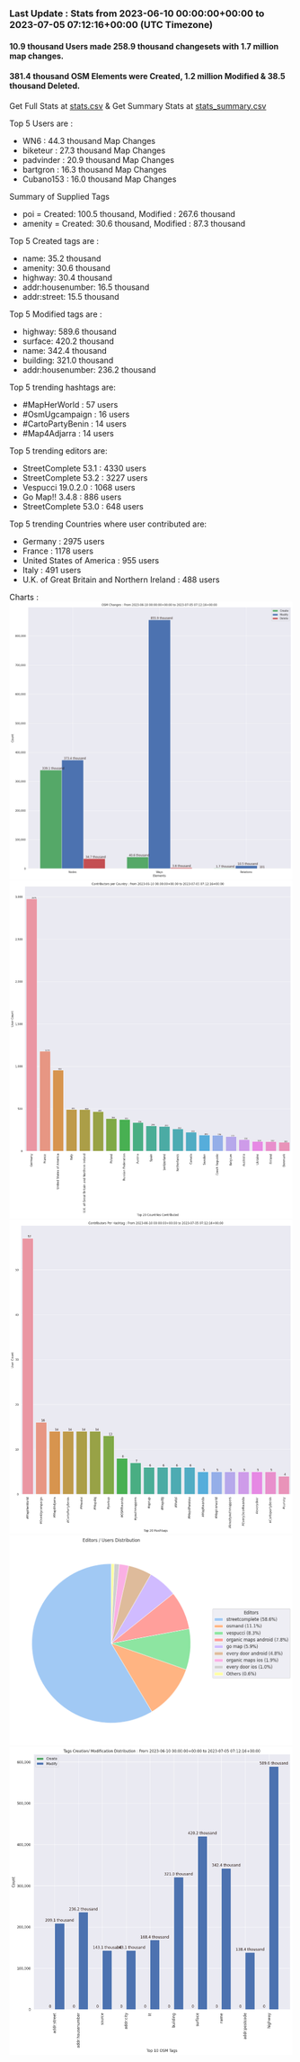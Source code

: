 ### Last Update : Stats from 2023-06-10 00:00:00+00:00 to 2023-07-05 07:12:16+00:00 (UTC Timezone)

#### 10.9 thousand Users made 258.9 thousand changesets with 1.7 million map changes.
#### 381.4 thousand OSM Elements were Created, 1.2 million Modified & 38.5 thousand Deleted.
Get Full Stats at [stats.csv](/stats/fieldmappers/Daily/stats.csv)
 & Get Summary Stats at [stats_summary.csv](/stats/fieldmappers/Daily/stats_summary.csv)

Top 5 Users are : 
- WN6 : 44.3 thousand Map Changes
- biketeur : 27.3 thousand Map Changes
- padvinder : 20.9 thousand Map Changes
- bartgron : 16.3 thousand Map Changes
- Cubano153 : 16.0 thousand Map Changes

Summary of Supplied Tags
- poi = Created: 100.5 thousand, Modified : 267.6 thousand
- amenity = Created: 30.6 thousand, Modified : 87.3 thousand


Top 5 Created tags are :
- name: 35.2 thousand
- amenity: 30.6 thousand
- highway: 30.4 thousand
- addr:housenumber: 16.5 thousand
- addr:street: 15.5 thousand


Top 5 Modified tags are :
- highway: 589.6 thousand
- surface: 420.2 thousand
- name: 342.4 thousand
- building: 321.0 thousand
- addr:housenumber: 236.2 thousand


Top 5 trending hashtags are:
- #MapHerWorld : 57 users
- #OsmUgcampaign : 16 users
- #CartoPartyBenin : 14 users
- #Map4Adjarra : 14 users


Top 5 trending editors are:
- StreetComplete 53.1 : 4330 users
- StreetComplete 53.2 : 3227 users
- Vespucci 19.0.2.0 : 1068 users
- Go Map!! 3.4.8 : 886 users
- StreetComplete 53.0 : 648 users


Top 5 trending Countries where user contributed are:
- Germany : 2975 users
- France : 1178 users
- United States of America : 955 users
- Italy : 491 users
- U.K. of Great Britain and Northern Ireland : 488 users


 Charts : 
![Alt text](./stats_osm_changes.png) 
![Alt text](./stats_users_per_country.png) 
![Alt text](./stats_users_per_hashtag.png) 
![Alt text](./stats_editors_pie_chart.png) 
![Alt text](./stats_tags.png) 
